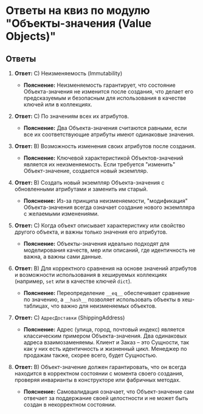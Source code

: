 # Ответы на квиз по модулю "Объекты-значения (Value Objects)"

## Ответы

1.  **Ответ:** C) Неизменяемость (Immutability)
    *   **Пояснение:** Неизменяемость гарантирует, что состояние Объекта-значения не изменится после создания, что делает его предсказуемым и безопасным для использования в качестве ключей или в коллекциях.

2.  **Ответ:** C) По значениям всех их атрибутов.
    *   **Пояснение:** Два Объекта-значения считаются равными, если все их соответствующие атрибуты имеют одинаковые значения.

3.  **Ответ:** B) Возможность изменения своих атрибутов после создания.
    *   **Пояснение:** Ключевой характеристикой Объектов-значений является их неизменяемость. Если требуется "изменить" Объект-значение, создается новый экземпляр.

4.  **Ответ:** B) Создать новый экземпляр Объекта-значения с обновленными атрибутами и заменить им старый.
    *   **Пояснение:** Из-за принципа неизменяемости, "модификация" Объекта-значения всегда означает создание нового экземпляра с желаемыми изменениями.

5.  **Ответ:** C) Когда объект описывает характеристику или свойство другого объекта, и важны только значения его атрибутов.
    *   **Пояснение:** Объекты-значения идеально подходят для моделирования качеств, мер или описаний, где идентичность не важна, а важны сами данные.

6.  **Ответ:** B) Для корректного сравнения на основе значений атрибутов и возможности использования в хешируемых коллекциях (например, `set` или в качестве ключей `dict`).
    *   **Пояснение:** Переопределение `__eq__` обеспечивает сравнение по значению, а `__hash__` позволяет использовать объекты в хеш-таблицах, что важно для неизменяемых объектов.

7.  **Ответ:** C) `АдресДоставки` (ShippingAddress)
    *   **Пояснение:** Адрес (улица, город, почтовый индекс) является классическим примером Объекта-значения. Два одинаковых адреса взаимозаменяемы. Клиент и Заказ – это Сущности, так как у них есть идентичность и жизненный цикл. Менеджер по продажам также, скорее всего, будет Сущностью.

8.  **Ответ:** B) Объект-значение должен гарантировать, что он всегда находится в корректном состоянии с момента своего создания, проверяя инварианты в конструкторе или фабричных методах.
    *   **Пояснение:** Самовалидация означает, что Объект-значение сам отвечает за поддержание своей целостности и не может быть создан в некорректном состоянии.
